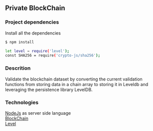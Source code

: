 ## Private BlockChain  


### Project dependencies
Install all the dependencies
 ```sh
$ npm install 
 ```

```sh
let level = require('level');
const SHA256 = require('crypto-js/sha256');
```
### Descrition
 Validate the blockchain dataset by converting the current validation functions from storing data in a chain array to storing it in Leveldb and leveraging the persistence library LevelDB. 
 
### Technologies 
<a href='https://nodejs.org/en/'>NodeJs<a> as server side language <br>
<a href='https://www.blockchain.com/'>BlockChain</a>  <br>
 <a href='http://leveldb.org/'>Level<a>
